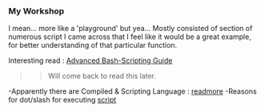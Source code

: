 ### My Workshop
I mean... more like a 'playground' but yea... 
Mostly consisted of section of numerous script I came across that I feel like it would be a great example, for better understanding of that particular function.

Interesting read : [Advanced Bash-Scripting Guide](https://tldp.org/LDP/abs/html/)
>> Will come back to read this later. 

-Apparently there are Compiled & Scripting Language : [readmore](https://www.webfulcreations.com/compiled-vs-scripting-languages/)
-Reasons for dot/slash for executing [script](https://stackoverflow.com/questions/6331075/why-do-you-need-dot-slash-before-executable-or-script-name-to-run-it-in-bas)
